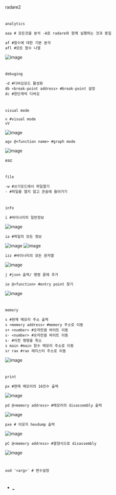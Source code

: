 radare2

#
`analytics`
```
aaa # 모든것을 분석 -A로 radare와 함께 실행하는 것과 동일
```
```
af #함수에 대한 기본 분석
afl #모든 함수 나열
```
![image](https://user-images.githubusercontent.com/61821641/150521818-9b4b3d9c-829b-4716-a2cb-31e9efe2d460.png)
#
`debuging`
```
-d #디버깅모드 활성화
db <break-point address> #break-point 설정
dc #한단계씩 디버깅
```
#
`visual mode`

```
v #visual mode
vV
```
![image](https://user-images.githubusercontent.com/61821641/150522098-a962e5d7-3c3d-40eb-988d-ec2b19e3f09c.png)
```
agv @<function name> #graph mode
```
![image](https://user-images.githubusercontent.com/61821641/150230006-c2f1a774-ff38-4410-a0a0-370c52f75b32.png)

esc

#
`file`
```
-w #쓰기모드에서 파일열기
- #파일을 열지 않고 콘솔에 들어가기
```
#
`info`
```
i #바이너리의 일반정보
```
![image](https://user-images.githubusercontent.com/61821641/150521651-8ab3bf30-148a-4e7c-89cf-626c2f941ba7.png)
```
ia #파일의 모든 정보
```
![image](https://user-images.githubusercontent.com/61821641/150522600-2a14f4f7-71c0-4687-919e-450bdf31beb0.png)
![image](https://user-images.githubusercontent.com/61821641/150521529-db5e0891-fa3d-4c23-84a5-2d1d056c3f1e.png)
```
izz #바이너리의 모든 문자열
```
![image](https://user-images.githubusercontent.com/61821641/150521734-b72b673b-2bcf-4fa8-b33c-4d96f40fc2fa.png)
```
j #json 출력/ 명령 끝에 추가
```
```
ie @<function> #entry point 찾기
```
![image](https://user-images.githubusercontent.com/61821641/150522806-227e87e3-1612-4f80-afa3-6163a4308dbb.png)
#
`memory`
```
s #현재 메모리 주소 출력
s <memory address> #memory 주소로 이동
s+ <number> #숫자만큼 바이트 이동
s- <number> #숫자만큼 바이트 이동
s- #이전 명령을 취소
s main #main 함수 메모리 주소로 이동
sr rax #rax 레지스터 주소로 이동
```
![image](https://user-images.githubusercontent.com/61821641/150523890-40f26c56-7d5a-497a-87d5-f84e3afcf13c.png)
#
`print`
```
px #현재 메모리의 16진수 출력
```
![image](https://user-images.githubusercontent.com/61821641/150524253-f4ea1350-cef8-48af-aa25-476cf085f1a7.png)

```
pd @<memory address> #메모리의 disassembly 출력
```
![image](https://user-images.githubusercontent.com/61821641/150524498-0b0e8c14-0d55-497d-bc13-85443a299065.png)

```
pxe # 이모지 hexdump 출력
```
![image](https://user-images.githubusercontent.com/61821641/150524758-372d6e83-e983-4794-8340-5a3259c942ce.png)

```
pC @<memory address> #열형식으로 disassembly
```
![image](https://user-images.githubusercontent.com/61821641/150524890-cacf9385-9006-498a-b6d7-c9adfb375eb9.png)

#
```
ood '<arg>' # 변수설정
```
#
- [_](https://www.megabeets.net/a-journey-into-radare-2-part-2/)
